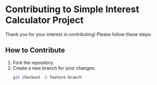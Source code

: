 # Contributing to Simple Interest Calculator Project

Thank you for your interest in contributing! Please follow these steps:

## How to Contribute
1. Fork the repository.
2. Create a new branch for your changes:
   ```bash
   git checkout -b feature-branch
